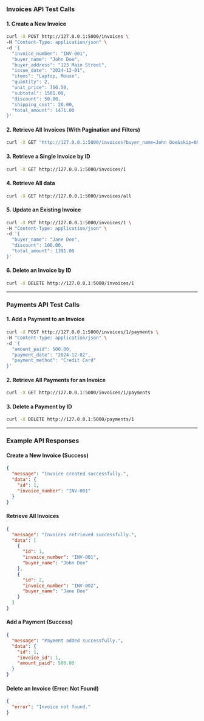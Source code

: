 ### **Invoices API Test Calls**

#### **1. Create a New Invoice**
```bash
curl -X POST http://127.0.0.1:5000/invoices \
-H "Content-Type: application/json" \
-d '{
  "invoice_number": "INV-001",
  "buyer_name": "John Doe",
  "buyer_address": "123 Main Street",
  "issue_date": "2024-12-01",
  "items": "Laptop, Mouse",
  "quantity": 2,
  "unit_price": 750.50,
  "subtotal": 1501.00,
  "discount": 50.00,
  "shipping_cost": 20.00,
  "total_amount": 1471.00
}'
```

#### **2. Retrieve All Invoices (With Pagination and Filters)**
```bash
curl -X GET "http://127.0.0.1:5000/invoices?buyer_name=John Doe&skip=0&limit=5"
```

#### **3. Retrieve a Single Invoice by ID**
```bash
curl -X GET http://127.0.0.1:5000/invoices/1
```

#### **4. Retrieve All data**
```bash
curl -X GET http://127.0.0.1:5000/invoices/all
```

#### **5. Update an Existing Invoice**
```bash
curl -X PUT http://127.0.0.1:5000/invoices/1 \
-H "Content-Type: application/json" \
-d '{
  "buyer_name": "Jane Doe",
  "discount": 100.00,
  "total_amount": 1391.00
}'
```

#### **6. Delete an Invoice by ID**
```bash
curl -X DELETE http://127.0.0.1:5000/invoices/1
```

---

### **Payments API Test Calls**

#### **1. Add a Payment to an Invoice**
```bash
curl -X POST http://127.0.0.1:5000/invoices/1/payments \
-H "Content-Type: application/json" \
-d '{
  "amount_paid": 500.00,
  "payment_date": "2024-12-02",
  "payment_method": "Credit Card"
}'
```

#### **2. Retrieve All Payments for an Invoice**
```bash
curl -X GET http://127.0.0.1:5000/invoices/1/payments
```

#### **3. Delete a Payment by ID**
```bash
curl -X DELETE http://127.0.0.1:5000/payments/1
```

---

### **Example API Responses**

#### **Create a New Invoice (Success)**
```json
{
  "message": "Invoice created successfully.",
  "data": {
    "id": 1,
    "invoice_number": "INV-001"
  }
}
```

#### **Retrieve All Invoices**
```json
{
  "message": "Invoices retrieved successfully.",
  "data": [
    {
      "id": 1,
      "invoice_number": "INV-001",
      "buyer_name": "John Doe"
    },
    {
      "id": 2,
      "invoice_number": "INV-002",
      "buyer_name": "Jane Doe"
    }
  ]
}
```

#### **Add a Payment (Success)**
```json
{
  "message": "Payment added successfully.",
  "data": {
    "id": 1,
    "invoice_id": 1,
    "amount_paid": 500.00
  }
}
```

#### **Delete an Invoice (Error: Not Found)**
```json
{
  "error": "Invoice not found."
}
```

